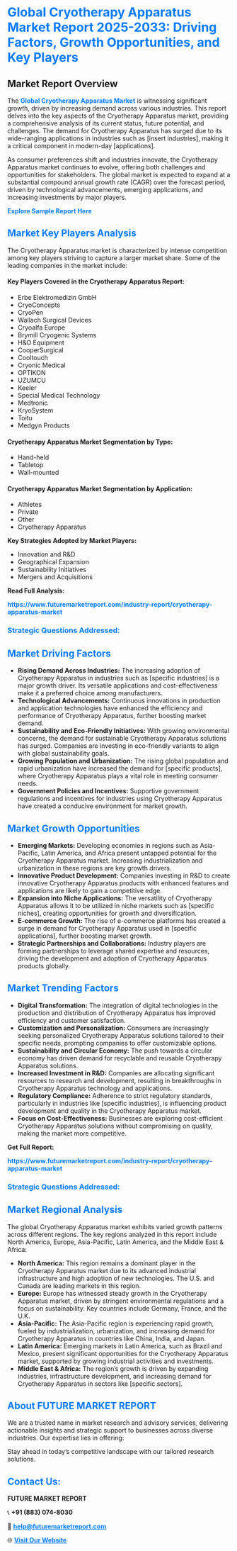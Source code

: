 <h1 style="color: #007BFF;">Global Cryotherapy Apparatus Market Report 2025-2033: Driving Factors, Growth Opportunities, and Key Players</h1>

<section id="overview">
<h2>Market Report Overview</h2>
<p>The <a href="https://www.futuremarketreport.com/industry-report/cryotherapy-apparatus-market" style="color: #007BFF; text-decoration: none;"><strong>Global Cryotherapy Apparatus Market</strong></a> is witnessing significant growth, driven by increasing demand across various industries. This report delves into the key aspects of the Cryotherapy Apparatus market, providing a comprehensive analysis of its current status, future potential, and challenges. The demand for Cryotherapy Apparatus has surged due to its wide-ranging applications in industries such as [insert industries], making it a critical component in modern-day [applications].</p>
<p>As consumer preferences shift and industries innovate, the Cryotherapy Apparatus market continues to evolve, offering both challenges and opportunities for stakeholders. The global market is expected to expand at a substantial compound annual growth rate (CAGR) over the forecast period, driven by technological advancements, emerging applications, and increasing investments by major players.</p>
</section>

<section id="overview">
<p><a href="https://www.futuremarketreport.com/request-sample/reportId=125357" style="color: #007BFF; text-decoration: none;"><strong>Explore Sample Report Here</strong></a></p>
</section>

<section id="key-players">
<h2 style="color: #007BFF;">Market Key Players Analysis</h2>
<p>The Cryotherapy Apparatus market is characterized by intense competition among key players striving to capture a larger market share. Some of the leading companies in the market include:</p>
<h4>Key Players Covered in the Cryotherapy Apparatus Report:</h4>
<ul><li>Erbe Elektromedizin GmbH</li><li>CryoConcepts</li><li>CryoPen</li><li>Wallach Surgical Devices</li><li>Cryoalfa Europe</li><li>Brymill Cryogenic Systems</li><li>H&amp;O Equipment</li><li>CooperSurgical</li><li>Cooltouch</li><li>Cryonic Medical</li><li>OPTIKON</li><li>UZUMCU</li><li>Keeler</li><li>Special Medical Technology</li><li>Medtronic</li><li>KryoSystem</li><li>Toitu</li><li>Medgyn Products</li></ul>
<h4>Cryotherapy Apparatus Market Segmentation by Type:</h4>
<ul><li>Hand-held</li><li>Tabletop</li><li>Wall-mounted</li></ul>

<h4>Cryotherapy Apparatus Market Segmentation by Application:</h4>
<ul><li>Athletes</li><li>Private</li><li>Other</li><li>Cryotherapy Apparatus</li></ul>
<p><strong>Key Strategies Adopted by Market Players:</strong></p>
<ul>
<li>Innovation and R&D</li>
<li>Geographical Expansion</li>
<li>Sustainability Initiatives</li>
<li>Mergers and Acquisitions</li>
</ul>
</section>

<section>
<p><strong>Read Full Analysis: </strong></p><a href="https://www.futuremarketreport.com/industry-report/cryotherapy-apparatus-market" style="color: #007BFF; text-decoration: none;"><strong>https://www.futuremarketreport.com/industry-report/cryotherapy-apparatus-market</strong></a>
<h3 style="color: #007BFF;">Strategic Questions Addressed:</h3>
</section>

<section id="driving-factors">
<h2 style="color: #007BFF;">Market Driving Factors</h2>
<ul>
<li><strong>Rising Demand Across Industries:</strong> The increasing adoption of Cryotherapy Apparatus in industries such as [specific industries] is a major growth driver. Its versatile applications and cost-effectiveness make it a preferred choice among manufacturers.</li>
<li><strong>Technological Advancements:</strong> Continuous innovations in production and application technologies have enhanced the efficiency and performance of Cryotherapy Apparatus, further boosting market demand.</li>
<li><strong>Sustainability and Eco-Friendly Initiatives:</strong> With growing environmental concerns, the demand for sustainable Cryotherapy Apparatus solutions has surged. Companies are investing in eco-friendly variants to align with global sustainability goals.</li>
<li><strong>Growing Population and Urbanization:</strong> The rising global population and rapid urbanization have increased the demand for [specific products], where Cryotherapy Apparatus plays a vital role in meeting consumer needs.</li>
<li><strong>Government Policies and Incentives:</strong> Supportive government regulations and incentives for industries using Cryotherapy Apparatus have created a conducive environment for market growth.</li>
</ul>
</section>

<section id="growth-opportunities">
<h2 style="color: #007BFF;">Market Growth Opportunities</h2>
<ul>
<li><strong>Emerging Markets:</strong> Developing economies in regions such as Asia-Pacific, Latin America, and Africa present untapped potential for the Cryotherapy Apparatus market. Increasing industrialization and urbanization in these regions are key growth drivers.</li>
<li><strong>Innovative Product Development:</strong> Companies investing in R&D to create innovative Cryotherapy Apparatus products with enhanced features and applications are likely to gain a competitive edge.</li>
<li><strong>Expansion into Niche Applications:</strong> The versatility of Cryotherapy Apparatus allows it to be utilized in niche markets such as [specific niches], creating opportunities for growth and diversification.</li>
<li><strong>E-commerce Growth:</strong> The rise of e-commerce platforms has created a surge in demand for Cryotherapy Apparatus used in [specific applications], further boosting market growth.</li>
<li><strong>Strategic Partnerships and Collaborations:</strong> Industry players are forming partnerships to leverage shared expertise and resources, driving the development and adoption of Cryotherapy Apparatus products globally.</li>
</ul>
</section>

<section id="trending-factors">
<h2 style="color: #007BFF;">Market Trending Factors</h2>
<ul>
<li><strong>Digital Transformation:</strong> The integration of digital technologies in the production and distribution of Cryotherapy Apparatus has improved efficiency and customer satisfaction.</li>
<li><strong>Customization and Personalization:</strong> Consumers are increasingly seeking personalized Cryotherapy Apparatus solutions tailored to their specific needs, prompting companies to offer customizable options.</li>
<li><strong>Sustainability and Circular Economy:</strong> The push towards a circular economy has driven demand for recyclable and reusable Cryotherapy Apparatus solutions.</li>
<li><strong>Increased Investment in R&D:</strong> Companies are allocating significant resources to research and development, resulting in breakthroughs in Cryotherapy Apparatus technology and applications.</li>
<li><strong>Regulatory Compliance:</strong> Adherence to strict regulatory standards, particularly in industries like [specific industries], is influencing product development and quality in the Cryotherapy Apparatus market.</li>
<li><strong>Focus on Cost-Effectiveness:</strong> Businesses are exploring cost-efficient Cryotherapy Apparatus solutions without compromising on quality, making the market more competitive.</li>
</ul>
</section>

<section>
<p><strong>Get Full Report: </strong></p><a href="https://www.futuremarketreport.com/industry-report/cryotherapy-apparatus-market" style="color: #007BFF; text-decoration: none;"><strong>https://www.futuremarketreport.com/industry-report/cryotherapy-apparatus-market</strong></a>
<h3 style="color: #007BFF;">Strategic Questions Addressed:</h3>
</section>


<section id="regional-analysis">
<h2 style="color: #007BFF;">Market Regional Analysis</h2>
<p>The global Cryotherapy Apparatus market exhibits varied growth patterns across different regions. The key regions analyzed in this report include North America, Europe, Asia-Pacific, Latin America, and the Middle East & Africa:</p>
<ul>
<li><strong>North America:</strong> This region remains a dominant player in the Cryotherapy Apparatus market due to its advanced industrial infrastructure and high adoption of new technologies. The U.S. and Canada are leading markets in this region.</li>
<li><strong>Europe:</strong> Europe has witnessed steady growth in the Cryotherapy Apparatus market, driven by stringent environmental regulations and a focus on sustainability. Key countries include Germany, France, and the U.K.</li>
<li><strong>Asia-Pacific:</strong> The Asia-Pacific region is experiencing rapid growth, fueled by industrialization, urbanization, and increasing demand for Cryotherapy Apparatus in countries like China, India, and Japan.</li>
<li><strong>Latin America:</strong> Emerging markets in Latin America, such as Brazil and Mexico, present significant opportunities for the Cryotherapy Apparatus market, supported by growing industrial activities and investments.</li>
<li><strong>Middle East & Africa:</strong> The region’s growth is driven by expanding industries, infrastructure development, and increasing demand for Cryotherapy Apparatus in sectors like [specific sectors].</li>
</ul>
</section>

<footer>
<h2 style="color: #007BFF;">About FUTURE MARKET REPORT</h2>
<p>We are a trusted name in market research and advisory services, delivering actionable insights and strategic support to businesses across diverse industries. Our expertise lies in offering:</p>

<p>Stay ahead in today’s competitive landscape with our tailored research solutions.</p>

<h2 style="color: #007BFF;">Contact Us:</h2>
<p><strong>FUTURE MARKET REPORT</strong></p>
<p>📞 <strong>+91 (883) 074-8030</strong></p>
<p>📧 <strong><a href="mailto:help@futuremarketreport.com" style="color: #007BFF;">help@futuremarketreport.com</a></strong></p>
<p>🌐 <strong><a href="https://www.futuremarketreport.com/" style="color: #007BFF;">Visit Our Website</a></strong></p>
</footer>